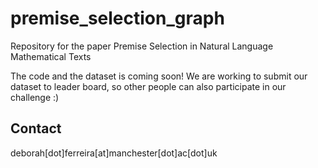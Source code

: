 # premise_selection_graph

Repository for the paper Premise Selection in Natural Language Mathematical Texts


The code and the dataset is coming soon! We are working to submit our dataset to leader board, so other people can also participate in our challenge :)


## Contact

deborah[dot]ferreira[at]manchester[dot]ac[dot]uk
